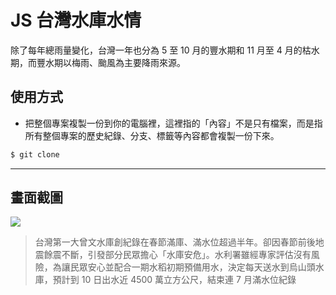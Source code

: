 # JS 台灣水庫水情

除了每年總雨量變化，台灣一年也分為 5 至 10 月的豐水期和 11 月至 4 月的枯水期，而豐水期以梅雨、颱風為主要降雨來源。

## 使用方式
- 把整個專案複製一份到你的電腦裡，這裡指的「內容」不是只有檔案，而是指所有整個專案的歷史紀錄、分支、標籤等內容都會複製一份下來。
```sh
$ git clone
```

----

## 畫面截圖
![](https://i.imgur.com/p6yYYMR.png)
> 台灣第一大曾文水庫創紀錄在春節滿庫、滿水位超過半年。卻因春節前後地震餘震不斷，引發部分民眾擔心「水庫安危」。水利署雖經專家評估沒有風險，為讓民眾安心並配合一期水稻初期預備用水，決定每天送水到烏山頭水庫，預計到 10 日出水近 4500 萬立方公尺，結束連 7 月滿水位紀錄
